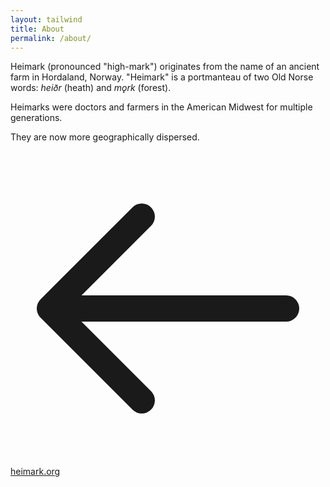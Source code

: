 ```yaml
---
layout: tailwind
title: About
permalink: /about/
---
```


<div class="min-h-screen bg-white dark:bg-gray-900 flex items-center justify-center p-4 transition-colors duration-200">
  <div class="max-w-4xl mx-auto space-y-8">
    <div class="prose prose-lg dark:prose-invert max-w-none">
      <p class="text-gray-700 dark:text-gray-300 leading-relaxed text-lg">
        Heimark (pronounced "high-mark") originates from the name of an ancient farm in Hordaland, Norway. "Heimark" is a portmanteau of two Old Norse words: <em class="text-gray-900 dark:text-white">heiðr</em> (heath) and <em class="text-gray-900 dark:text-white">mǫrk</em> (forest).
      </p>
      <p class="text-gray-700 dark:text-gray-300 leading-relaxed text-lg mt-6">
        Heimarks were doctors and farmers in the American Midwest for multiple generations. 
      </p>
      <p class="text-gray-700 dark:text-gray-300 leading-relaxed text-lg mt-6">
        They are now more geographically dispersed. 
      </p>    
    </div>
    <div class="pt-8">
      <a href="/" class="bg-white dark:bg-gray-800 text-gray-700 dark:text-gray-300 hover:text-emerald-600 dark:hover:text-emerald-400 px-6 py-3 rounded-full hover:shadow-lg transition-all duration-200 transform hover:scale-105 inline-flex items-center gap-2 border border-gray-200 dark:border-gray-700">
        <svg class="w-4 h-4" fill="none" stroke="currentColor" viewBox="0 0 24 24">
          <path stroke-linecap="round" stroke-linejoin="round" stroke-width="2" d="M10 19l-7-7m0 0l7-7m-7 7h18"></path>
        </svg>
        heimark.org
      </a>
    </div>
  </div>
</div>
